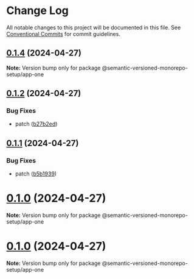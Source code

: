 # Change Log

All notable changes to this project will be documented in this file.
See [Conventional Commits](https://conventionalcommits.org) for commit guidelines.

## [0.1.4](https://github.com/gbublys/semantic-versioned-monorepo-setup/compare/@semantic-versioned-monorepo-setup/app-one@0.1.1-dev.1...@semantic-versioned-monorepo-setup/app-one@0.1.4) (2024-04-27)

**Note:** Version bump only for package @semantic-versioned-monorepo-setup/app-one





## [0.1.2](https://github.com/gbublys/semantic-versioned-monorepo-setup/compare/@semantic-versioned-monorepo-setup/app-one@0.1.1...@semantic-versioned-monorepo-setup/app-one@0.1.2) (2024-04-27)


### Bug Fixes

* patch ([b27b2ed](https://github.com/gbublys/semantic-versioned-monorepo-setup/commit/b27b2edc143c20f37440ccb261e5c21cbfd2e22e))





## [0.1.1](https://github.com/gbublys/semantic-versioned-monorepo-setup/compare/@semantic-versioned-monorepo-setup/app-one@0.1.0...@semantic-versioned-monorepo-setup/app-one@0.1.1) (2024-04-27)


### Bug Fixes

* patch ([b5b1939](https://github.com/gbublys/semantic-versioned-monorepo-setup/commit/b5b193947cff66c4f693f5de968bcec587e3d10d))





# [0.1.0](https://github.com/gbublys/semantic-versioned-monorepo-setup/compare/@semantic-versioned-monorepo-setup/app-one@0.1.0-dev.1...@semantic-versioned-monorepo-setup/app-one@0.1.0) (2024-04-27)

**Note:** Version bump only for package @semantic-versioned-monorepo-setup/app-one





# [0.1.0](https://github.com/gbublys/semantic-versioned-monorepo-setup/compare/@semantic-versioned-monorepo-setup/app-one@0.1.0-dev.0...@semantic-versioned-monorepo-setup/app-one@0.1.0) (2024-04-27)

**Note:** Version bump only for package @semantic-versioned-monorepo-setup/app-one
